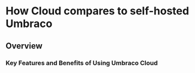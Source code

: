 # How Cloud compares to self-hosted Umbraco

## Overview



### Key Features and Benefits of Using Umbraco Cloud
